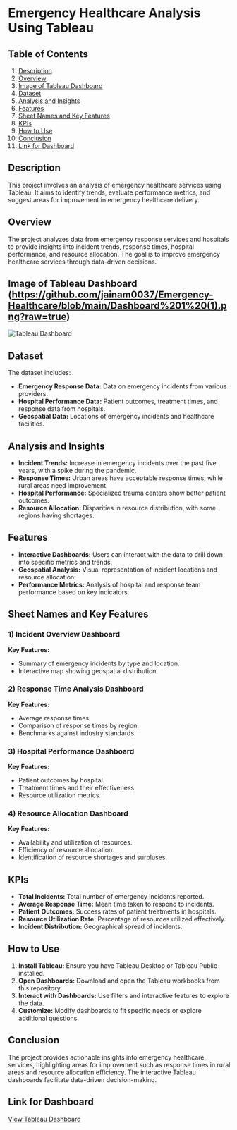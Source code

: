 # Emergency Healthcare Analysis Using Tableau

## Table of Contents
1. [Description](#description)
2. [Overview](#overview)
3. [Image of Tableau Dashboard](#image-of-tableau-dashboard)
4. [Dataset](#dataset)
5. [Analysis and Insights](#analysis-and-insights)
6. [Features](#features)
7. [Sheet Names and Key Features](#sheet-names-and-key-features)
8. [KPIs](#kpis)
9. [How to Use](#how-to-use)
10. [Conclusion](#conclusion)
11. [Link for Dashboard](#link-for-dashboard)

## Description

This project involves an analysis of emergency healthcare services using Tableau. It aims to identify trends, evaluate performance metrics, and suggest areas for improvement in emergency healthcare delivery.

## Overview

The project analyzes data from emergency response services and hospitals to provide insights into incident trends, response times, hospital performance, and resource allocation. The goal is to improve emergency healthcare services through data-driven decisions.

## Image of Tableau Dashboard (https://github.com/jainam0037/Emergency-Healthcare/blob/main/Dashboard%201%20(1).png?raw=true)

![Tableau Dashboard]()

## Dataset

The dataset includes:
- **Emergency Response Data:** Data on emergency incidents from various providers.
- **Hospital Performance Data:** Patient outcomes, treatment times, and response data from hospitals.
- **Geospatial Data:** Locations of emergency incidents and healthcare facilities.

## Analysis and Insights

- **Incident Trends:** Increase in emergency incidents over the past five years, with a spike during the pandemic.
- **Response Times:** Urban areas have acceptable response times, while rural areas need improvement.
- **Hospital Performance:** Specialized trauma centers show better patient outcomes.
- **Resource Allocation:** Disparities in resource distribution, with some regions having shortages.

## Features

- **Interactive Dashboards:** Users can interact with the data to drill down into specific metrics and trends.
- **Geospatial Analysis:** Visual representation of incident locations and resource allocation.
- **Performance Metrics:** Analysis of hospital and response team performance based on key indicators.

## Sheet Names and Key Features

### 1) Incident Overview Dashboard
**Key Features:**
- Summary of emergency incidents by type and location.
- Interactive map showing geospatial distribution.

### 2) Response Time Analysis Dashboard
**Key Features:**
- Average response times.
- Comparison of response times by region.
- Benchmarks against industry standards.

### 3) Hospital Performance Dashboard
**Key Features:**
- Patient outcomes by hospital.
- Treatment times and their effectiveness.
- Resource utilization metrics.

### 4) Resource Allocation Dashboard
**Key Features:**
- Availability and utilization of resources.
- Efficiency of resource allocation.
- Identification of resource shortages and surpluses.

## KPIs

- **Total Incidents:** Total number of emergency incidents reported.
- **Average Response Time:** Mean time taken to respond to incidents.
- **Patient Outcomes:** Success rates of patient treatments in hospitals.
- **Resource Utilization Rate:** Percentage of resources utilized effectively.
- **Incident Distribution:** Geographical spread of incidents.

## How to Use

1. **Install Tableau:** Ensure you have Tableau Desktop or Tableau Public installed.
2. **Open Dashboards:** Download and open the Tableau workbooks from this repository.
3. **Interact with Dashboards:** Use filters and interactive features to explore the data.
4. **Customize:** Modify dashboards to fit specific needs or explore additional questions.

## Conclusion

The project provides actionable insights into emergency healthcare services, highlighting areas for improvement such as response times in rural areas and resource allocation efficiency. The interactive Tableau dashboards facilitate data-driven decision-making.

## Link for Dashboard

[View Tableau Dashboard](https://public.tableau.com/app/profile/jainam5968/viz/EmergencyHealthcare/Dashboard1)
